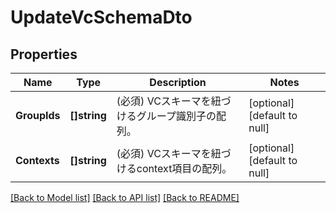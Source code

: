 # UpdateVcSchemaDto

## Properties
Name | Type | Description | Notes
------------ | ------------- | ------------- | -------------
**GroupIds** | **[]string** | (必須) VCスキーマを紐づけるグループ識別子の配列。 | [optional] [default to null]
**Contexts** | **[]string** | (必須) VCスキーマを紐づけるcontext項目の配列。 | [optional] [default to null]

[[Back to Model list]](../README.md#documentation-for-models) [[Back to API list]](../README.md#documentation-for-api-endpoints) [[Back to README]](../README.md)

